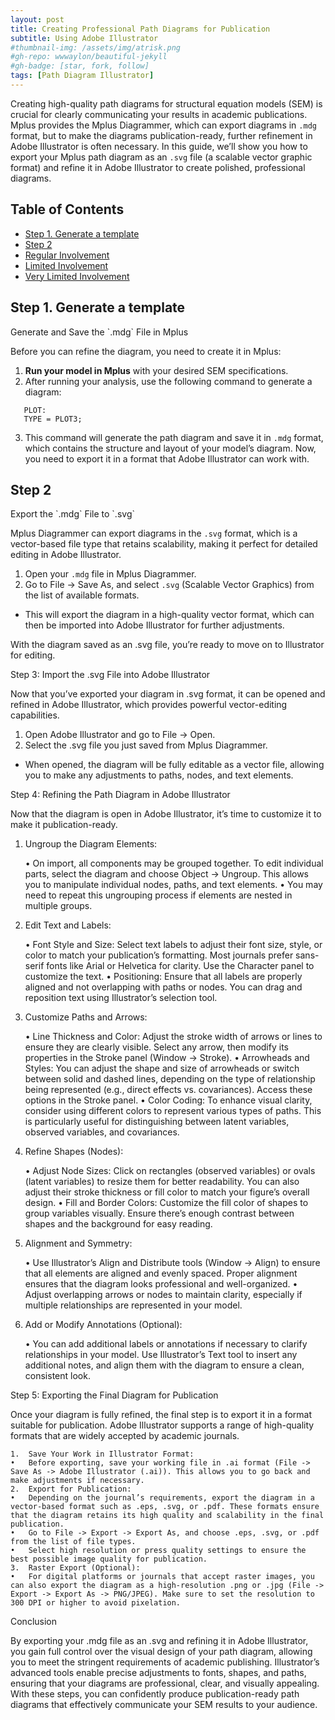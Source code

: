 ```yaml
---
layout: post
title: Creating Professional Path Diagrams for Publication
subtitle: Using Adobe Illustrator
#thumbnail-img: /assets/img/atrisk.png
#gh-repo: wwwaylon/beautiful-jekyll
#gh-badge: [star, fork, follow]
tags: [Path Diagram Illustrator]
---
```


Creating high-quality path diagrams for structural equation models (SEM) is crucial for clearly communicating your results in academic publications. Mplus provides the Mplus Diagrammer, which can export diagrams in `.mdg` format, but to make the diagrams publication-ready, further refinement in Adobe Illustrator is often necessary. In this guide, we’ll show you how to export your Mplus path diagram as an `.svg` file (a scalable vector graphic format) and refine it in Adobe Illustrator to create polished, professional diagrams.

<p><h2>Table of Contents</h2>
<nav id="TableOfContents">
<ul>
<li><a href="#step-1-generate-a-template">Step 1. Generate a template</a></li>
<li><a href="#step-2">Step 2</a></li>
<li><a href="#regular-involvement">Regular Involvement</a></li>
<li><a href="#limited-involvement">Limited Involvement</a></li>
<li><a href="#very-limited-involvement">Very Limited Involvement</a></li> 
</ul>
</nav>

<h2 id="step-1-generate-a-template">Step 1. Generate a template</h2> 
Generate and Save the `.mdg` File in Mplus

Before you can refine the diagram, you need to create it in Mplus:

1. **Run your model in Mplus** with your desired SEM specifications.
2. After running your analysis, use the following command to generate a diagram:
   
```mplus
   PLOT:
   TYPE = PLOT3;
```

3.	This command will generate the path diagram and save it in `.mdg` format, which contains the structure and layout of your model’s diagram. Now, you need to export it in a format that Adobe Illustrator can work with.

<h2 id="step-2">Step 2</h2> 
Export the `.mdg` File to `.svg`

Mplus Diagrammer can export diagrams in the `.svg` format, which is a vector-based file type that retains scalability, making it perfect for detailed editing in Adobe Illustrator.

1.	Open your `.mdg` file in Mplus Diagrammer.
2.	Go to File -> Save As, and select `.svg` (Scalable Vector Graphics) from the list of available formats.
- This will export the diagram in a high-quality vector format, which can then be imported into Adobe Illustrator for further adjustments.

With the diagram saved as an .svg file, you’re ready to move on to Illustrator for editing.

Step 3: Import the .svg File into Adobe Illustrator

Now that you’ve exported your diagram in .svg format, it can be opened and refined in Adobe Illustrator, which provides powerful vector-editing capabilities.

1.	Open Adobe Illustrator and go to File -> Open.
2.	Select the .svg file you just saved from Mplus Diagrammer.
- When opened, the diagram will be fully editable as a vector file, allowing you to make any adjustments to paths, nodes, and text elements.

Step 4: Refining the Path Diagram in Adobe Illustrator

Now that the diagram is open in Adobe Illustrator, it’s time to customize it to make it publication-ready.

1. Ungroup the Diagram Elements:

	•	On import, all components may be grouped together. To edit individual parts, select the diagram and choose Object -> Ungroup. This allows you to manipulate individual nodes, paths, and text elements.
	•	You may need to repeat this ungrouping process if elements are nested in multiple groups.

2. Edit Text and Labels:

	•	Font Style and Size: Select text labels to adjust their font size, style, or color to match your publication’s formatting. Most journals prefer sans-serif fonts like Arial or Helvetica for clarity. Use the Character panel to customize the text.
	•	Positioning: Ensure that all labels are properly aligned and not overlapping with paths or nodes. You can drag and reposition text using Illustrator’s selection tool.

3. Customize Paths and Arrows:

	•	Line Thickness and Color: Adjust the stroke width of arrows or lines to ensure they are clearly visible. Select any arrow, then modify its properties in the Stroke panel (Window -> Stroke).
	•	Arrowheads and Styles: You can adjust the shape and size of arrowheads or switch between solid and dashed lines, depending on the type of relationship being represented (e.g., direct effects vs. covariances). Access these options in the Stroke panel.
	•	Color Coding: To enhance visual clarity, consider using different colors to represent various types of paths. This is particularly useful for distinguishing between latent variables, observed variables, and covariances.

4. Refine Shapes (Nodes):

	•	Adjust Node Sizes: Click on rectangles (observed variables) or ovals (latent variables) to resize them for better readability. You can also adjust their stroke thickness or fill color to match your figure’s overall design.
	•	Fill and Border Colors: Customize the fill color of shapes to group variables visually. Ensure there’s enough contrast between shapes and the background for easy reading.

5. Alignment and Symmetry:

	•	Use Illustrator’s Align and Distribute tools (Window -> Align) to ensure that all elements are aligned and evenly spaced. Proper alignment ensures that the diagram looks professional and well-organized.
	•	Adjust overlapping arrows or nodes to maintain clarity, especially if multiple relationships are represented in your model.

6. Add or Modify Annotations (Optional):

	•	You can add additional labels or annotations if necessary to clarify relationships in your model. Use Illustrator’s Text tool to insert any additional notes, and align them with the diagram to ensure a clean, consistent look.

Step 5: Exporting the Final Diagram for Publication

Once your diagram is fully refined, the final step is to export it in a format suitable for publication. Adobe Illustrator supports a range of high-quality formats that are widely accepted by academic journals.

	1.	Save Your Work in Illustrator Format:
	•	Before exporting, save your working file in .ai format (File -> Save As -> Adobe Illustrator (.ai)). This allows you to go back and make adjustments if necessary.
	2.	Export for Publication:
	•	Depending on the journal’s requirements, export the diagram in a vector-based format such as .eps, .svg, or .pdf. These formats ensure that the diagram retains its high quality and scalability in the final publication.
	•	Go to File -> Export -> Export As, and choose .eps, .svg, or .pdf from the list of file types.
	•	Select high resolution or press quality settings to ensure the best possible image quality for publication.
	3.	Raster Export (Optional):
	•	For digital platforms or journals that accept raster images, you can also export the diagram as a high-resolution .png or .jpg (File -> Export -> Export As -> PNG/JPEG). Make sure to set the resolution to 300 DPI or higher to avoid pixelation.

Conclusion

By exporting your .mdg file as an .svg and refining it in Adobe Illustrator, you gain full control over the visual design of your path diagram, allowing you to meet the stringent requirements of academic publishing. Illustrator’s advanced tools enable precise adjustments to fonts, shapes, and paths, ensuring that your diagrams are professional, clear, and visually appealing. With these steps, you can confidently produce publication-ready path diagrams that effectively communicate your SEM results to your audience.

